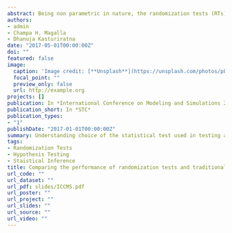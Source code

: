 ```yaml
---
abstract: Being non parametric in nature, the randomization tests (RTs) differ from the parametric statistical tests in many aspects and are often assumed to be more robust than parametric tests when their assumptions are violated. However, this ideology lacks sufficient evidence and the virtues of the RTs continue to be debated in the literature often with different conclusions.As a result researchers are often reluctant to employ RTs which are different from status quo and opt to use the traditionaltests, regardless of the characteristics of their data. Hence this study compares the robustness, in terms of type I error rate and  power, of the most widely used classical parametric tests; pooled t test, unpooled t test, paired t test and one way ANOVA F test with their respective randomization counterpart using simulations under several trial conditions. The results concluded that, although the RTs are more robust in the presence of certain parametric assumption violations, this should not be a general rule and hence should only be used under the appropriate conditions for each test as demonstrated.
authors:
- admin
- Champa H. Magalla
- Dhanuja Kasturiratna
date: "2017-05-01T00:00:00Z"
doi: ""
featured: false
image:
  caption: 'Image credit: [**Unsplash**](https://unsplash.com/photos/pLCdAaMFLTE)'
  focal_point: ""
  preview_only: false
  url: http://example.org
projects: []
publication: In *International Conference on Modeling and Simulations 2017*
publication_short: In *STC*
publication_types:
- "1"
publishDate: "2017-01-01T00:00:00Z"
summary: Understanding choice of the statistical test used in testing a particular hypothesis of interest is of utmost importance so that valid statistical conclusions can be made.This study compares the robustness,in terms of type I error rate and power,of the widely used parametric hypothesis tests; pooled t test, unpooled t test, paired t test and one way ANOVA F test with their randomization counterpart using simulations,so as to provide guidance on if and when they should be used. 
tags:
- Randomization Tests
- Hypothesis Testing
- Staistical Inference 
title: Comparing the performance of randomization tests and traditional tests:A simulation study
url_code: ""
url_dataset: ""
url_pdf: slides/ICCMS.pdf
url_poster: ""
url_project: ""
url_slides: ""
url_source: ""
url_video: ""
---
```





